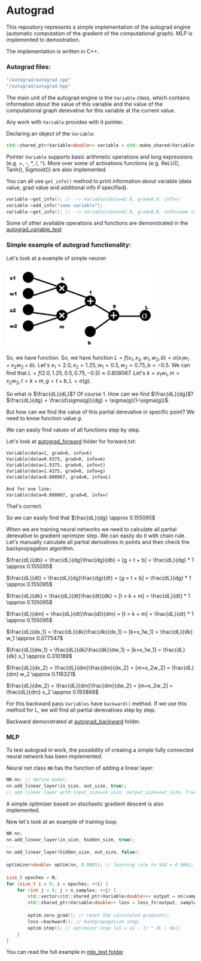# Autograd

This repository represents a simple implementation of the autograd engine (automatic computation of the gradient of the computational graph). MLP is implemented to demostration.

The implementation is written in C++.

### Autograd files:

```cpp
"/autograd/autograd.cpp"
"/autograd/autograd.hpp"
```

The main unit of the autograd engine is the ```Variable``` class, which contains information about the value of this variable and the value of the computational graph derevative for this variable at the current value.

Any work with ```Variable``` provides with it pointer.

Declaring an object of the ```Variable```:

```cpp
std::shared_ptr<Variable<double>> variable = std::make_shared<Variable<double>>(42.0);
```

Pointer ```Variable``` supports basic arithmetic operations and long expressions (e.g. +, -, *, /, ^). More over some of activations functions (e.g. ReLU(), Tanh(), Sigmoid()) are also implemented. 

You can all use ```get_info()``` method to print information about variable (data value, grad value and additional info if specified).

```cpp
variable->get_info(); // --> Variable(data=42.0, grad=0.0, info=)
variable->add_info("some variable");
variable->get_info(); // --> Variable(data=42.0, grad=0.0, info=some variable)
```

Some of other available operations and functions are demonstrated in the [autograd_variable_test](/autograd_variable_test)

### Simple example of autograd functionality:

Let's look at a example of simple neuron

<img src="images/neuron_bp_example.png" alt="example" width="400"/>

So, we have function. So, we have function $L = f(x_1, x_2, w_1, w_2, b) = \sigma(x_1w_1+x_2w_2+b)$. Let's $x_1=2.0, x_2=1.25, w_1=0.5, w_2=0.75, b=-0.5$. We can find that $L = f(2.0, 1.25, 0.5, 0.75, -0.5) \approx 0.808067$. Let's $k=x_1w_1, m=x_2w_2, t=k+m, g = t + b, L=\sigma(g)$.

So what is $\frac{dL}{dL}$? Of course 1. How can we find $\frac{dL}{dg}$? $\frac{dL}{dg} = \frac{d\sigma(g)}{dg} = \sigma(g)(1-\sigma(g))$.

But how can we find the value of this partial derevative in specific point? We need to know function value $g$.

We can easily find values of all functions step by step. 

Let's look at [autograd_forward](/autograd_forward) folder for forward.txt:
```
Variable(data=1, grad=0, info=k)
Variable(data=0.9375, grad=0, info=m)
Variable(data=1.9375, grad=0, info=t)
Variable(data=1.4375, grad=0, info=g)
Variable(data=0.808067, grad=0, info=L)

And for one line:
Variable(data=0.808067, grad=0, info=)
```

That's correct.

So we can easily find that $\frac{dL}{dg} \approx 0.155095$

When we are training neural networks we need to calculate all partial derevative to gradient oprimizer step. We can easily do it with chain rule. Let's manually calculate all partial derivatives in points and then check the backpropagation algorithm.

$\frac{dL}{db} = \frac{dL}{dg}\frac{dg}{db} = [g = t + b] = \frac{dL}{dg} * 1 \approx 0.155095$

$\frac{dL}{dt} = \frac{dL}{dg}\frac{dg}{dt} = [g = t + b] = \frac{dL}{dg} * 1 \approx 0.155095$

$\frac{dL}{dk} = \frac{dL}{dt}\frac{dt}{dk} = [t = k + m] = \frac{dL}{dt} * 1 \approx 0.155095$

$\frac{dL}{dm} = \frac{dL}{dt}\frac{dt}{dm} = [t = k + m] = \frac{dL}{dt} * 1 \approx 0.155095$

$\frac{dL}{dx_1} = \frac{dL}{dk}\frac{dk}{dx_1} = [k=x_1w_1] = \frac{dL}{dk} w_1 \approx 0.077547$

$\frac{dL}{dw_1} = \frac{dL}{dk}\frac{dk}{dw_1} = [k=x_1w_1] = \frac{dL}{dk} x_1 \approx 0.310189$

$\frac{dL}{dx_2} = \frac{dL}{dm}\frac{dm}{dx_2} = [m=x_2w_2] = \frac{dL}{dm} w_2 \approx 0.116321$

$\frac{dL}{dw_2} = \frac{dL}{dm}\frac{dm}{dw_2} = [m=x_2w_2] = \frac{dL}{dm} x_2 \approx 0.193868$

For this backward pass ```Variables``` have ```backward()``` method. If we use this method for L, we will find all partial derevatives step by step.

Backward demonstrated at [autograd_backward](/autograd_backward) folder.

### MLP

To test autograd in work, the possibility of creating a simple fully connected neural network has been implemented.

Neural net class ```NN``` has the function of adding a linear layer:

```cpp
NN nn; // define model;
nn.add_linear_layer(in_size, out_size, true); 
// add linear layer with input_size=in_size, output_size=out_size. True means using activation function;
```

A simple optimizer based on stochastic gradient descent is also implemented.

Now let's look at an example of training loop:

```cpp
NN nn;
nn.add_linear_layer(in_size, hidden_size, true);
...
nn.add_linear_layer(hidden_size, out_size, false);

optimizer<double> optim(nn, 0.0001); // learning rate to SGD = 0.0001;

size_t epoches = N;
for (size_t i = 0; i < epoches; ++i) {
    for (int j = 0; j < n_samples; ++j) {
        std::vector<std::shared_ptr<Variable<double>>> output = nn(sample_input);
        std::shared_ptr<Variable<double>> loss = loss_fn(output, sample_target);

        optim.zero_grad(); // reset the calculated gradients;
        loss->backward(); // backpropagation step;
        optim.step(); // optimizer step [wi = wi - lr * dL / dwi]
    }
}
```

You can read the full example in [mlp_test folder](/mlp_test)